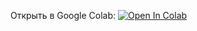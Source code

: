 Открыть в Google Colab: [![Open In Colab](https://colab.research.google.com/assets/colab-badge.svg)](https://colab.research.google.com/drive/1gMWuo_uD1g44YakiQc4tw8_SA8n6cY4d)